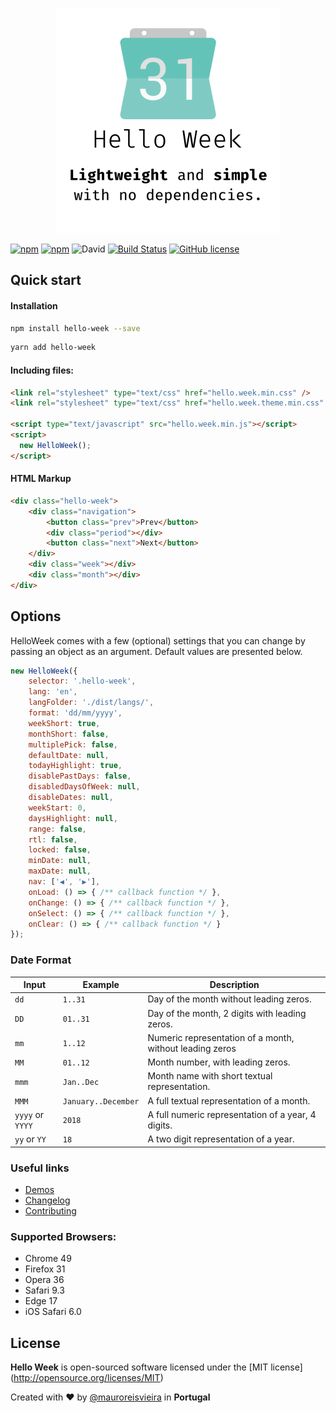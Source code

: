 <p align="center"><img src="assets/images/helloweek.png" width="360"/></p>

[![npm](https://img.shields.io/npm/v/hello-week.svg?style=flat-square)](https://www.npmjs.com/package/hello-week)
[![npm](https://img.shields.io/npm/dt/hello-week.svg?style=flat-square)](https://www.npmjs.com/package/hello-week)
![David](https://img.shields.io/david/mauroreisvieira/hello-week.svg?style=flat-square)
[![Build Status](https://travis-ci.org/mauroreisvieira/hello-week.svg?branch=master&style=flat-square)](https://travis-ci.org/mauroreisvieira/hello-week)
[![GitHub license](https://img.shields.io/badge/license-MIT-blue.svg)](https://github.com/mauroreisvieira/hello-week/blob/master/LICENSE)


## Quick start

#### Installation

```bash
npm install hello-week --save
```

```bash
yarn add hello-week
```

#### Including files:

```html
<link rel="stylesheet" type="text/css" href="hello.week.min.css" />
<link rel="stylesheet" type="text/css" href="hello.week.theme.min.css" />

<script type="text/javascript" src="hello.week.min.js"></script>
<script>
  new HelloWeek();
</script>
```

#### HTML Markup

```html
<div class="hello-week">
    <div class="navigation">
        <button class="prev">Prev</button>
        <div class="period"></div>
        <button class="next">Next</button>
    </div>
    <div class="week"></div>
    <div class="month"></div>
</div>
```

## Options

HelloWeek comes with a few (optional) settings that you can change by passing an object as an argument.
Default values are presented below.

```js
new HelloWeek({
    selector: '.hello-week',
    lang: 'en',
    langFolder: './dist/langs/',
    format: 'dd/mm/yyyy',
    weekShort: true,
    monthShort: false,
    multiplePick: false,
    defaultDate: null,
    todayHighlight: true,
    disablePastDays: false,
    disabledDaysOfWeek: null,
    disableDates: null,
    weekStart: 0,
    daysHighlight: null,
    range: false,
    rtl: false,
    locked: false,
    minDate: null,
    maxDate: null,
    nav: ['◀', '▶'],
    onLoad: () => { /** callback function */ },
    onChange: () => { /** callback function */ },
    onSelect: () => { /** callback function */ },
    onClear: () => { /** callback function */ }
});
```

### Date Format

Input | Example | Description |
--- | --- | ---|
`dd` | `1..31` | Day of the month without leading zeros.
`DD` | `01..31` | Day of the month, 2 digits with leading zeros.
`mm` | `1..12` | Numeric representation of a month, without leading zeros
`MM` | `01..12` | Month number, with leading zeros.
`mmm` | `Jan..Dec` | Month name with short textual representation.
`MMM` | `January..December` | A full textual representation of a month.
`yyyy` or `YYYY` | `2018` | A full numeric representation of a year, 4 digits.
`yy` or `YY` | `18` |   A two digit representation of a year.

### Useful links

- [Demos](https://mauroreisvieira.github.io/hello-week/)
- [Changelog](CHANGELOG.md)
- [Contributing](CONTRIBUTING.md)

### Supported Browsers:

- Chrome 49
- Firefox 31
- Opera 36
- Safari 9.3
- Edge 17
- iOS Safari 6.0

## License

**Hello Week** is open-sourced software licensed under the \[MIT license\](http://opensource.org/licenses/MIT)

Created with ♥️ by [@mauroreisvieira](https://twitter.com/mauroreisvieira) in **Portugal**
